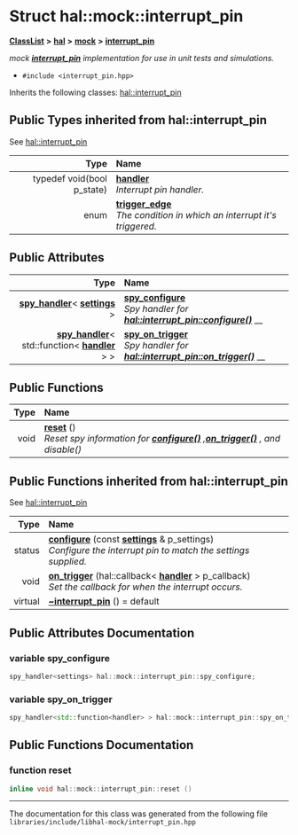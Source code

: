 

# Struct hal::mock::interrupt\_pin



[**ClassList**](annotated.md) **>** [**hal**](namespacehal.md) **>** [**mock**](namespacehal_1_1mock.md) **>** [**interrupt\_pin**](structhal_1_1mock_1_1interrupt__pin.md)



_mock_ [_**interrupt\_pin**_](structhal_1_1mock_1_1interrupt__pin.md) _implementation for use in unit tests and simulations._

* `#include <interrupt_pin.hpp>`



Inherits the following classes: [hal::interrupt\_pin](classhal_1_1interrupt__pin.md)
















## Public Types inherited from hal::interrupt_pin

See [hal::interrupt\_pin](classhal_1_1interrupt__pin.md)

| Type | Name |
| ---: | :--- |
| typedef void(bool p\_state) | [**handler**](#typedef-handler)  <br>_Interrupt pin handler._  |
| enum  | [**trigger\_edge**](#enum-trigger_edge)  <br>_The condition in which an interrupt it's triggered._  |






## Public Attributes

| Type | Name |
| ---: | :--- |
|  [**spy\_handler**](classhal_1_1spy__handler.md)&lt; [**settings**](structhal_1_1interrupt__pin_1_1settings.md) &gt; | [**spy\_configure**](#variable-spy_configure)  <br>_Spy handler for_ [_**hal::interrupt\_pin::configure()**_](classhal_1_1interrupt__pin.md#function-configure) __ |
|  [**spy\_handler**](classhal_1_1spy__handler.md)&lt; std::function&lt; [**handler**](classhal_1_1interrupt__pin.md#typedef-handler) &gt; &gt; | [**spy\_on\_trigger**](#variable-spy_on_trigger)  <br>_Spy handler for_ [_**hal::interrupt\_pin::on\_trigger()**_](classhal_1_1interrupt__pin.md#function-on_trigger) __ |
































## Public Functions

| Type | Name |
| ---: | :--- |
|  void | [**reset**](#function-reset) () <br>_Reset spy information for_ [_**configure()**_](classhal_1_1interrupt__pin.md#function-configure) _,_[_**on\_trigger()**_](classhal_1_1interrupt__pin.md#function-on_trigger) _, and disable()_ |


## Public Functions inherited from hal::interrupt_pin

See [hal::interrupt\_pin](classhal_1_1interrupt__pin.md)

| Type | Name |
| ---: | :--- |
|  status | [**configure**](#function-configure) (const [**settings**](structhal_1_1interrupt__pin_1_1settings.md) & p\_settings) <br>_Configure the interrupt pin to match the settings supplied._  |
|  void | [**on\_trigger**](#function-on_trigger) (hal::callback&lt; [**handler**](classhal_1_1interrupt__pin.md#typedef-handler) &gt; p\_callback) <br>_Set the callback for when the interrupt occurs._  |
| virtual  | [**~interrupt\_pin**](#function-interrupt_pin) () = default<br> |






















































## Public Attributes Documentation




### variable spy\_configure 

```C++
spy_handler<settings> hal::mock::interrupt_pin::spy_configure;
```






### variable spy\_on\_trigger 

```C++
spy_handler<std::function<handler> > hal::mock::interrupt_pin::spy_on_trigger;
```



## Public Functions Documentation




### function reset 

```C++
inline void hal::mock::interrupt_pin::reset () 
```




------------------------------
The documentation for this class was generated from the following file `libraries/include/libhal-mock/interrupt_pin.hpp`

